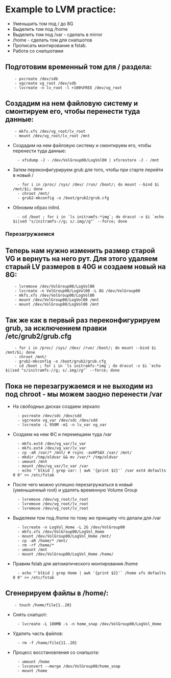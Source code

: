 #    Example to LVM practice:

* Уменьшить том под / до 8G
* Выделить том под /home
* Выделить том под /var - сделать в mirror
* /home - сделать том для снапшотов
* Прописать монтирование в fstab. 
* Работа со снапшотами




## Подготовим временный том для / раздела:

		- pvcreate /dev/sdb
		- vgcreate vg_root /dev/sdb
    	- lvcreate -n lv_root -l +100%FREE /dev/vg_root


## Создадим на нем файловую систему и смонтируем его, чтобы перенести туда данные:

		- mkfs.xfs /dev/vg_root/lv_root
		- mount /dev/vg_root/lv_root /mnt

* Создадим на нем файловую систему и смонтируем его, чтобы перенести туда данные:

    	- xfsdump -J - /dev/VolGroup00/LogVol00 | xfsrestore -J - /mnt
* Затем переконфигурируем grub для того, чтобы при старте перейти в новый /

    	- for i in /proc/ /sys/ /dev/ /run/ /boot/; do mount --bind $i /mnt/$i; done
    	- chroot /mnt/
    	- grub2-mkconfig -o /boot/grub2/grub.cfg

* Обновим образ initrd.

		- cd /boot ; for i in `ls initramfs-*img`; do dracut -v $i `echo $i|sed "s/initramfs-//g; s/.img//g"` --force; done

### Перезагружаемся 


## Теперь нам нужно изменить размер старой VG и вернуть на него рут. Для этого удаляем старый LV размеров в 40G и создаем новый на 8G:

		- lvremove /dev/VolGroup00/LogVol00
		- lvcreate -n VolGroup00/LogVol00 -L 8G /dev/VolGroup00
		- mkfs.xfs /dev/VolGroup00/LogVol00
		- mount /dev/VolGroup00/LogVol00 /mnt
		- mount /dev/VolGroup00/LogVol00 /mnt


## Так же как в первый раз переконфигурируем grub, за исключением правки /etc/grub2/grub.cfg

		- for i in /proc/ /sys/ /dev/ /run/ /boot/; do mount --bind $i /mnt/$i; done
  		- chroot /mnt/
		- grub2-mkconfig -o /boot/grub2/grub.cfg
		- cd /boot ; for i in `ls initramfs-*img`; do dracut -v $i `echo $i|sed "s/initramfs-//g; s/.img//g"` --force; done


## Пока не перезагружаемся и не выходим из под chroot - мы можем заодно перенести /var
* На свободных дисках создаем зеркало

    	- pvcreate /dev/sdc /dev/sdd
    	- vgcreate vg_var /dev/sdc /dev/sdd
    	- lvcreate -L 950M -m1 -n lv_var vg_var

* Создаем на нем ФС и перемещаем туда /var

		- mkfs.ext4 /dev/vg_var/lv_var
		- mkfs.ext4 /dev/vg_var/lv_var
		- cp -aR /var/* /mnt/ # rsync -avHPSAX /var/ /mnt/
		- mkdir /tmp/oldvar && mv /var/* /tmp/oldvar
		- umount /mnt
		- mount /dev/vg_var/lv_var /var
		- echo "`blkid | grep var: | awk '{print $2}'` /var ext4 defaults 0 0" >> /etc/fstab

* После чего можно успешно перезагружаться в новый (уменьшенный root) и удалять временную Volume Group

		- lvremove /dev/vg_root/lv_root
		- lvremove /dev/vg_root/lv_root
		- lvremove /dev/vg_root/lv_root

* Выделяем том под /home по тому же принципу что делали для /var

		- lvcreate -n LogVol_Home -L 2G /dev/VolGroup00
		- mkfs.xfs /dev/VolGroup00/LogVol_Home
		- mount /dev/VolGroup00/LogVol_Home /mnt/
		- cp -aR /home/* /mnt/
		- rm -rf /home/*
		- umount /mnt
		- mount /dev/VolGroup00/LogVol_Home /home/
* Правим fstab для автоматического монтирования /home

		- echo "`blkid | grep Home | awk '{print $2}'` /home xfs defaults 0 0" >> /etc/fstab

## Сгенерируем файлы в /home/:
		- touch /home/file{1..20}

* Снять снапшот:

		- lvcreate -L 100MB -s -n home_snap /dev/VolGroup00/LogVol_Home

* Удалить часть файлов:

		- rm -f /home/file{11..20}

* Процесс восстановления со снапшота:

		- umount /home
		- lvconvert --merge /dev/VolGroup00/home_snap
		- mount /home